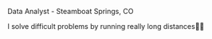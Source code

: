 Data Analyst - Steamboat Springs, CO

I solve difficult problems by running really long distances🏃‍♀️ 


<!---
addyrastall/addyrastall is a ✨ special ✨ repository because its `README.md` (this file) appears on your GitHub profile.
You can click the Preview link to take a look at your changes.
--->
